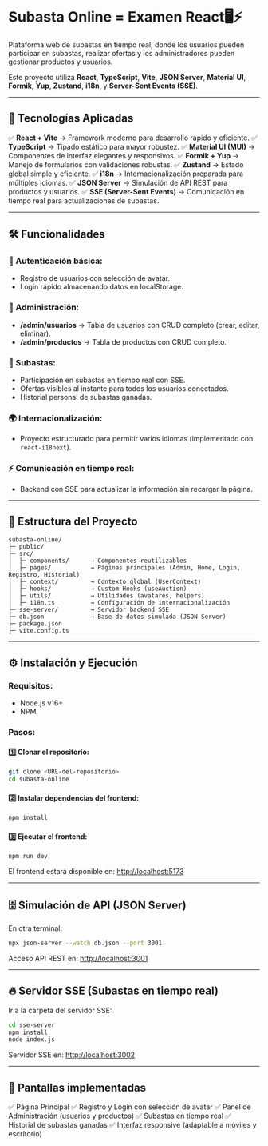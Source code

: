 
# Subasta Online = Examen React🖥️⚡

Plataforma web de subastas en tiempo real, donde los usuarios pueden participar en subastas, realizar ofertas y los administradores pueden gestionar productos y usuarios.

Este proyecto utiliza **React**, **TypeScript**, **Vite**, **JSON Server**, **Material UI**, **Formik**, **Yup**, **Zustand**, **i18n**, y **Server-Sent Events (SSE)**.

---

## 🚀 Tecnologías Aplicadas

✅ **React + Vite** → Framework moderno para desarrollo rápido y eficiente.
✅ **TypeScript** → Tipado estático para mayor robustez.
✅ **Material UI (MUI)** → Componentes de interfaz elegantes y responsivos.
✅ **Formik + Yup** → Manejo de formularios con validaciones robustas.
✅ **Zustand** → Estado global simple y eficiente.
✅ **i18n** → Internacionalización preparada para múltiples idiomas.
✅ **JSON Server** → Simulación de API REST para productos y usuarios.
✅ **SSE (Server-Sent Events)** → Comunicación en tiempo real para actualizaciones de subastas.

---

## 🛠️ Funcionalidades

### 👥 Autenticación básica:

* Registro de usuarios con selección de avatar.
* Login rápido almacenando datos en localStorage.

### 🎯 Administración:

* **/admin/usuarios** → Tabla de usuarios con CRUD completo (crear, editar, eliminar).
* **/admin/productos** → Tabla de productos con CRUD completo.

### 🛒 Subastas:

* Participación en subastas en tiempo real con SSE.
* Ofertas visibles al instante para todos los usuarios conectados.
* Historial personal de subastas ganadas.

### 🌍 Internacionalización:

* Proyecto estructurado para permitir varios idiomas (implementado con `react-i18next`).

### ⚡ Comunicación en tiempo real:

* Backend con SSE para actualizar la información sin recargar la página.

---

## 📂 Estructura del Proyecto

```
subasta-online/
├─ public/
├─ src/
│  ├─ components/      → Componentes reutilizables
│  ├─ pages/           → Páginas principales (Admin, Home, Login, Registro, Historial)
│  ├─ context/         → Contexto global (UserContext)
│  ├─ hooks/           → Custom Hooks (useAuction)
│  ├─ utils/           → Utilidades (avatares, helpers)
│  ├─ i18n.ts          → Configuración de internacionalización
├─ sse-server/         → Servidor backend SSE
├─ db.json             → Base de datos simulada (JSON Server)
├─ package.json
├─ vite.config.ts
```

---

## ⚙️ Instalación y Ejecución

### Requisitos:

* Node.js v16+
* NPM

### Pasos:

#### 1️⃣ Clonar el repositorio:

```bash
git clone <URL-del-repositorio>
cd subasta-online
```

#### 2️⃣ Instalar dependencias del frontend:

```bash
npm install
```

#### 3️⃣ Ejecutar el frontend:

```bash
npm run dev
```

El frontend estará disponible en: [http://localhost:5173](http://localhost:5173)

---

## 🗄️ Simulación de API (JSON Server)

En otra terminal:

```bash
npx json-server --watch db.json --port 3001
```

Acceso API REST en: [http://localhost:3001](http://localhost:3001)

---

## 🔥 Servidor SSE (Subastas en tiempo real)

Ir a la carpeta del servidor SSE:

```bash
cd sse-server
npm install
node index.js
```

Servidor SSE en: [http://localhost:3002](http://localhost:3002)

---

## 🎨 Pantallas implementadas

✅ Página Principal
✅ Registro y Login con selección de avatar
✅ Panel de Administración (usuarios y productos)
✅ Subastas en tiempo real
✅ Historial de subastas ganadas
✅ Interfaz responsive (adaptable a móviles y escritorio)


